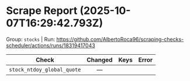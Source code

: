 # Scrape Report (2025-10-07T16:29:42.793Z)

Group: `stocks`  |  Run: https://github.com/AlbertoRoca96/scraping-checks-scheduler/actions/runs/18319417043

| Check | Changed | Keys | Error |
|---|:---:|:--|:--|
| `stock_ntdoy_global_quote` | — |  |  |
